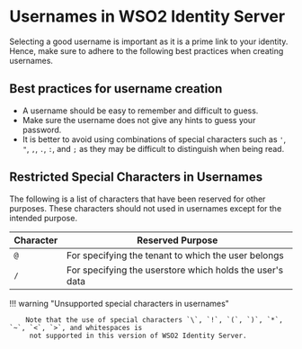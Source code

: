 # Usernames in WSO2 Identity Server

Selecting a good username is important as it is a prime link to your identity. Hence, make sure to adhere to
 the following best practices when creating usernames.
 
## Best practices for username creation

- A username should be easy to remember and difficult to guess.
- Make sure the username does not give any hints to guess your password.
- It is better to avoid using combinations of special characters such as `'`, `"`, `,`, `.`, `:`, and `;` as they may be
 difficult to distinguish when being read.

## Restricted Special Characters in Usernames

The following is a list of characters that have been reserved for other purposes. These characters should not used in
 usernames except for the intended purpose.

| Character | Reserved Purpose                                              |                         
|-----------|---------------------------------------------------------------|
| `@`       | For specifying the tenant to which the user belongs           |
| `/`       | For specifying the userstore which holds the user's data      |

!!! warning "Unsupported special characters in usernames"
                
        Note that the use of special characters `\`, `!`, `(`, `)`, `*`, `~`, `<`, `>`, and whitespaces is
         not supported in this version of WSO2 Identity Server.
